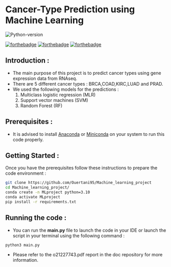 # Cancer-Type Prediction using Machine Learning

![Python-version](https://img.shields.io/badge/python-v3.10-blueviolet)

[![forthebadge](https://forthebadge.com/images/badges/made-with-python.svg)](https://forthebadge.com)
[![forthebadge](https://forthebadge.com/images/badges/uses-git.svg)](https://forthebadge.com)
[![forthebadge](https://forthebadge.com/images/badges/open-source.svg)](https://forthebadge.com)

## Introduction :

- The main purpose of this project is to predict cancer types using gene expression 
data from RNAseq.
- There are 5 different cancer types : BRCA,COAD,KIRC,LUAD and PRAD.
- We used the following models for the predictions : 
    1. Multiclass logistic regression (MLR)
    2. Support vector machines (SVM)
    3. Random Forest (RF)


## Prerequisites :

- It is advised to install [Anaconda](https://www.anaconda.com/products/distribution) or [Miniconda](https://docs.conda.io/en/latest/miniconda.html) on your system to run this code properly.
## Getting Started :

Once you have the prerequisites follow these instructions to prepare the code environment :

```bash
git clone https://github.com/Ouertani95/Machine_learning_project
cd Machine_learning_project/
conda create -n MLproject python=3.10
conda activate MLproject
pip install -r requirements.txt
```

## Running the code :

- You can run the **main.py** file to launch the code in your IDE or launch the script in your terminal 
using the following command :

```bash
python3 main.py
```
 
- Please refer to the o21227743.pdf report in the doc repository for more information.



















